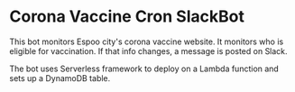 # Corona Vaccine Cron SlackBot
This bot monitors Espoo city's corona vaccine website.
It monitors who is eligible for vaccination. If that info changes, a message is posted on Slack. 

The bot uses Serverless framework to deploy on a Lambda function and sets up a DynamoDB table.
